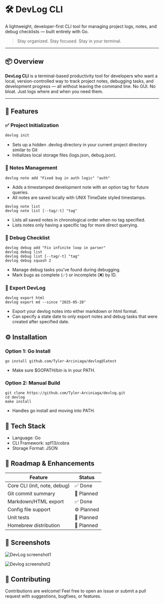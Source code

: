 # 🛠️ DevLog CLI

A lightweight, developer-first CLI tool for managing project logs, notes, and debug checklists — built entirely with Go.

> Stay organized. Stay focused. Stay in your terminal.

---

## 📦 Overview

**DevLog CLI** is a terminal-based productivity tool for developers who want a local, version-controlled way to track project notes, debugging tasks, and development progress — all without leaving the command line. No GUI. No bloat. Just logs where and when you need them.

---

## 🚀 Features

### ✅ Project Initialization

```bash
devlog init
```
- Sets up a hidden .devlog directory in your current project directory similar to Git
- Initializes local storage files (logs.json, debug.json).

### 📝 Notes Management
```
devlog note add "Fixed bug in auth logic" "auth"
```
- Adds a timestamped development note with an option tag for future queries.
- All notes are saved locally with UNIX TimeDate styled timestamps.

```
devlog note list 
devlog note list [--tag/-t] "tag"
```
- Lists all saved notes in chronological order when no tag specified.
- Lists notes only having a specific tag for more direct querying.

### 🐞 Debug Checklist
```
devlog debug add "Fix infinite loop in parser"
devlog debug list
devlog debug list [--tag/-t] "tag"
devlog debug squash 2
```
- Manage debug tasks you’ve found during debugging.
- Mark bugs as complete (✅) or incomplete (❌) by ID.

### 💾 Export DevLog
```
devlog export html
devlog export md --since "2025-05-28"
```
- Export your devlog notes into either markdown or html format.
- Can specify a state date to only export notes and debug tasks that were created after specified date.

## ⚙️ Installation
### Option 1: Go Install
```
go install github.com/Tyler-Arciniaga/devlog@latest
```
- Make sure $GOPATH/bin is in your PATH.
### Option 2: Manual Build
```
git clone https://github.com/Tyler-Arciniaga/devlog.git
cd devlog
make install
```
- Handles go install and moving into PATH.
## 🧱 Tech Stack
- Language: Go
- CLI Framework: spf13/cobra
- Storage Format: JSON

## 🧪 Roadmap & Enhancements
| Feature                      | Status     |
| ---------------------------- | ---------- |
| Core CLI (init, note, debug) | ✅ Done    |
| Git commit summary           | 🧠 Planned |
| Markdown/HTML export              | ✅ Done    |
| Config file support          | ⚙️ Planned |
| Unit tests                   | 🧪 Planned |
| Homebrew distribution        | 🍺 Planned |

## 📸 Screenshots
![DevLog screenshot1](./Screenshot%202025-05-27%20at%201.18.47 PM.png)

![Devlog screenshot2](./Screenshot%202025-05-27%20at%201.24.55 PM.png)

## 🙌 Contributing
Contributions are welcome! Feel free to open an issue or submit a pull request with suggestions, bugfixes, or features.


